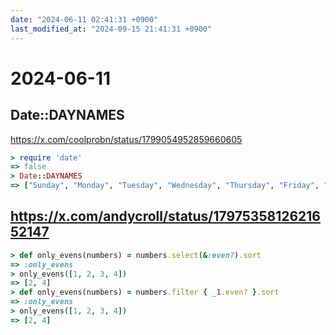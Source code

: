 ```yaml
---
date: "2024-06-11 02:41:31 +0900"
last_modified_at: "2024-09-15 21:41:31 +0900"
---
```


# 2024-06-11
## Date::DAYNAMES
https://x.com/coolprobn/status/1799054952859660605

```rb
> require 'date'
=> false
> Date::DAYNAMES
=> ["Sunday", "Monday", "Tuesday", "Wednesday", "Thursday", "Friday", "Saturday"]
```

## https://x.com/andycroll/status/1797535812621652147

```rb
> def only_evens(numbers) = numbers.select(&:even?).sort
=> :only_evens
> only_evens([1, 2, 3, 4])
=> [2, 4]
> def only_evens(numbers) = numbers.filter { _1.even? }.sort
=> :only_evens
> only_evens([1, 2, 3, 4])
=> [2, 4]
```

